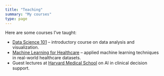 ```yaml
---
title: "Teaching"
summary: "My courses"
type: page
---
```


Here are some courses I’ve taught:

- [Data Science 101](https://example.com/course1) – introductory course on data analysis and visualization.  
- [Machine Learning for Healthcare](https://example.com/course2) – applied machine learning techniques in real-world healthcare datasets.  
- Guest lectures at [Harvard Medical School](https://hms.harvard.edu/) on AI in clinical decision support.  

